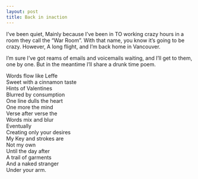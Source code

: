 ```yaml
---
layout: post
title: Back in inaction
---
```

I’ve been quiet, Mainly because I’ve been in TO working crazy hours in a room they call the “War Room”. With that name, you know it’s going to be crazy. However, A long flight, and I’m back home in Vancouver.

I’m sure I’ve got reams of emails and voicemails waiting, and I’ll get to them, one by one. But in the meantime I’ll share a drunk time poem.

Words flow like Leffe  
Sweet with a cinnamon taste  
Hints of Valentines  
Blurred by consumption  
One line dulls the heart  
One more the mind  
Verse after verse the  
Words mix and blur  
Eventually   
Creating only your desires  
My Key and strokes are  
Not my own  
Until the day after  
A trail of garments  
And a naked stranger  
Under your arm.
